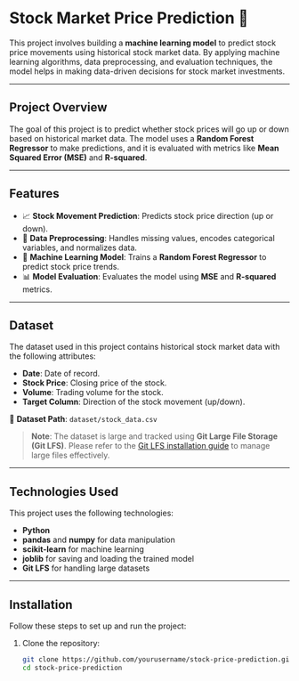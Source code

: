# **Stock Market Price Prediction** 🚀

This project involves building a **machine learning model** to predict stock price movements using historical stock market data. By applying machine learning algorithms, data preprocessing, and evaluation techniques, the model helps in making data-driven decisions for stock market investments.

---

## **Project Overview**  
The goal of this project is to predict whether stock prices will go up or down based on historical market data. The model uses a **Random Forest Regressor** to make predictions, and it is evaluated with metrics like **Mean Squared Error (MSE)** and **R-squared**.

---

## **Features**  
- 📈 **Stock Movement Prediction**: Predicts stock price direction (up or down).
- 🔄 **Data Preprocessing**: Handles missing values, encodes categorical variables, and normalizes data.
- 🧠 **Machine Learning Model**: Trains a **Random Forest Regressor** to predict stock price trends.
- 📊 **Model Evaluation**: Evaluates the model using **MSE** and **R-squared** metrics.

---

## **Dataset**  
The dataset used in this project contains historical stock market data with the following attributes:  
- **Date**: Date of record.  
- **Stock Price**: Closing price of the stock.  
- **Volume**: Trading volume for the stock.  
- **Target Column**: Direction of the stock movement (up/down).

📁 **Dataset Path**: `dataset/stock_data.csv`

> **Note**: The dataset is large and tracked using **Git Large File Storage (Git LFS)**. Please refer to the [Git LFS installation guide](https://git-lfs.github.com/) to manage large files effectively.

---

## **Technologies Used**  
This project uses the following technologies:  
- **Python**  
- **pandas** and **numpy** for data manipulation  
- **scikit-learn** for machine learning  
- **joblib** for saving and loading the trained model  
- **Git LFS** for handling large datasets

---

## **Installation**  
Follow these steps to set up and run the project:

1. Clone the repository:  
   ```bash
   git clone https://github.com/yourusername/stock-price-prediction.git
   cd stock-price-prediction
